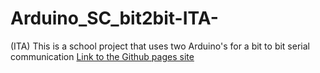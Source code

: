# Arduino_SC_bit2bit-ITA-
(ITA) This is a school project that uses two Arduino's for a  bit to bit serial communication
[Link to the Github pages site](https://mario33881.github.io/ITA_Arduino_SC_bit2bit/)
